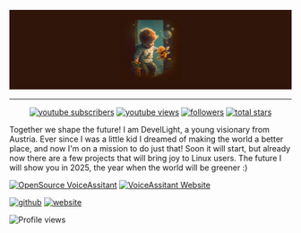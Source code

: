 
![I am GitHub Readme Generator's creator](https://github.com/DevelLight/DevelLight/blob/main/Background.png)
* * * * * * * * * * * * * * * * * * * ** * * * * * * * * * * * * * * * * * * * * * * * * * * * * * * * * * * * * * * * * * * * * * * * * * * * * * * * * * * * * * * * * * * * * *
  <p align="center">
      <a href="https://www.youtube.com/c/devellight?sub_confirmation=1">
         <img alt="youtube subscribers" title="Subscribe to my YouTube channel" src="https://custom-icon-badges.demolab.com/youtube/channel/subscribers/?color=%23E05D44&label=SUBSCRIBE&logo=video&logoColor=white&style=for-the-badge&labelColor=CE4630"/></a> 
      <a href="https://www.youtube.com/c/devellight">
         <img alt="youtube views" title="YouTube views" src="https://custom-icon-badges.demolab.com/youtube/channel/views/?color=%23E1AD0E&logo=eye&logoColor=white&style=for-the-badge&labelColor=C79600"/></a> 
      <a href="https://github.com/ForrestKnight?tab=followers">
         <img alt="followers" title="Follow me on Github" src="https://custom-icon-badges.demolab.com/github/followers/DevelLight?color=236ad3&labelColor=1155ba&style=for-the-badge&logo=person-add&label=Follow&logoColor=white"/></a>
      <a href="https://github.com/ForrestKnight?tab=repositories&sort=stargazers">
         <img alt="total stars" title="Total stars on GitHub" src="https://custom-icon-badges.demolab.com/github/stars/DevelLight?color=55960c&style=for-the-badge&labelColor=488207&logo=star"/></a>
   </p>

Together we shape the future! I am DevelLight, a young visionary from Austria. Ever since I was a little kid I dreamed of making the world a better place, and now I'm on a mission to do just that! Soon it will start, but already now there are a few projects that will bring joy to Linux users. The future I will show you in 2025, the year when the world will be greener :)

[![OpenSource VoiceAssitant](https://github-readme-stats.vercel.app/api/pin/?username=theredstonedev-de&repo=voiceassistant&border_color=#7F3FBF&bg_color=0D1117&title_color=C9D1D9&text_color=8B949E&icon_color=7F3FBF)](https://github.com/theredstonedev-de/voiceassistant/)
[![VoiceAssitant Website](https://github-readme-stats.vercel.app/api/pin/?username=devellight&repo=opensource-voiceassistent-website&border_color=#7F3FBF&bg_color=0D1117&title_color=C9D1D9&text_color=8B949E&icon_color=7F3FBF)](https://devellight.github.io/OpenSource-VoiceAssistent-Website/)


[<img src='https://cdn.jsdelivr.net/npm/simple-icons@3.0.1/icons/github.svg' alt='github' height='40'>](https://github.com/DevelLight)  [<img src='https://cdn.jsdelivr.net/npm/simple-icons@3.0.1/icons/icloud.svg' alt='website' height='40'>](https://devellight.github.io/OpenSource-VoiceAssistent-Website/)  

![Profile views](https://gpvc.arturio.dev/DevelLight)  
